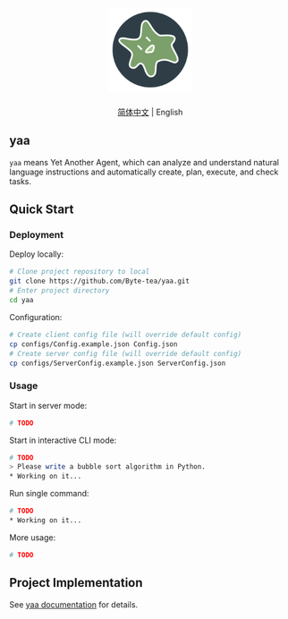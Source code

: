 <h1 align="center">
  <a href="https://github.com/Byte-tea/yaa/">
    <img src="assets/yaa.svg" width="150" height="150" alt="banner" /><br>
  </a>
</h1>

<p align="center"><a href="README.md">简体中文</a> | English</p>

## yaa

`yaa` means Yet Another Agent, which can analyze and understand natural language instructions and automatically create, plan, execute, and check tasks.

## Quick Start

### Deployment

Deploy locally:

```bash
# Clone project repository to local
git clone https://github.com/Byte-tea/yaa.git
# Enter project directory
cd yaa
```

Configuration:

```bash
# Create client config file (will override default config)
cp configs/Config.example.json Config.json
# Create server config file (will override default config)
cp configs/ServerConfig.example.json ServerConfig.json
```

### Usage

Start in server mode:

```bash
# TODO
```

Start in interactive CLI mode:

```bash
# TODO
> Please write a bubble sort algorithm in Python.
* Working on it...
```

Run single command:

```bash
# TODO
* Working on it...
```

More usage:

```bash
# TODO
```

## Project Implementation

See [yaa documentation](docs/README.md) for details.
